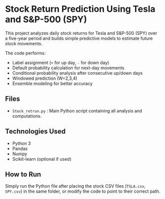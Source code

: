 # Stock Return Prediction Using Tesla and S&P-500 (SPY)

This project analyzes daily stock returns for Tesla and S&P-500 (SPY) over a five-year period and builds simple predictive models to estimate future stock movements.

The code performs:
- Label assignment (`+` for up day, `-` for down day)
- Default probability calculation for next-day movements
- Conditional probability analysis after consecutive up/down days
- Windowed prediction (W=2,3,4)
- Ensemble modeling for better accuracy

## Files
- `Stock_retrun.py` : Main Python script containing all analysis and computations.

## Technologies Used
- Python 3
- Pandas
- Numpy
- Scikit-learn (optional if used)

## How to Run
Simply run the Python file after placing the stock CSV files (`TSLA.csv`, `SPY.csv`) in the same folder, or modify the code to point to their correct path.
